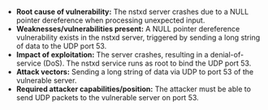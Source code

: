 - **Root cause of vulnerability:** The nstxd server crashes due to a NULL pointer dereference when processing unexpected input.
- **Weaknesses/vulnerabilities present:** A NULL pointer dereference vulnerability exists in the nstxd server, triggered by sending a long string of data to the UDP port 53.
- **Impact of exploitation:** The server crashes, resulting in a denial-of-service (DoS). The nstxd service runs as root to bind the UDP port 53.
- **Attack vectors:** Sending a long string of data via UDP to port 53 of the vulnerable server.
- **Required attacker capabilities/position:** The attacker must be able to send UDP packets to the vulnerable server on port 53.